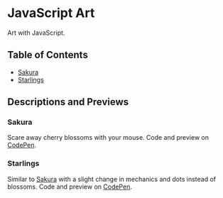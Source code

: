 # JavaScript Art
Art with JavaScript. 

## Table of Contents
- [Sakura](#sakura)
- [Starlings](#starlings)

## Descriptions and Previews

### Sakura 
Scare away cherry blossoms with your mouse. Code and preview on [CodePen](https://codepen.io/karlahrnndz/pen/Rxpqjb).

### Starlings 
Similar to [Sakura](#sakura) with a slight change in mechanics and dots instead of blossoms. Code and preview on [CodePen](https://codepen.io/karlahrnndz/pen/qpmZxX).
